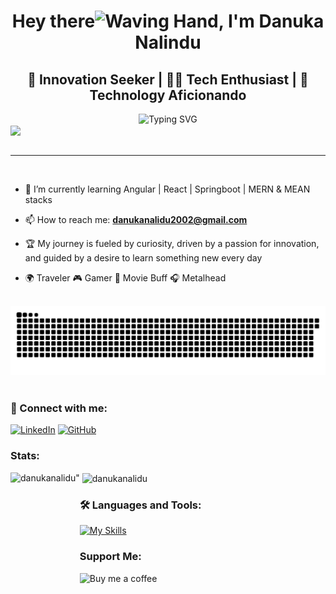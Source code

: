 <h1 align="center">Hey there<img src="https://raw.githubusercontent.com/Tarikul-Islam-Anik/Animated-Fluent-Emojis/master/Emojis/Hand%20gestures/Waving%20Hand.png" alt="Waving Hand" width="45" height="45" />, I'm Danuka Nalindu</h1>

<h2 align="center">🚀 Innovation Seeker | 👨‍💻 Tech Enthusiast | 🌟 Technology Aficionando </h2>

<div align="center">
  <img src="https://readme-typing-svg.herokuapp.com?font=Fira+Code&weight=600&size=24&duration=3000&pause=800&color=00FF00&center=true&vCenter=true&random=false&width=800&height=50&lines=🚀+Full+Stack+Developer;⚡+React+%7C+Angular+%7C+NodeJS+%7C+Flutter;💡+JavaScript+%7C+TypeScript+%7C+Java+%7C+Tailwind;🎯+Building+Innovative+Solutions;🔥+Learning+%7C+Evolving+%7C+Innovating" alt="Typing SVG">
</div>

<img src="https://github.com/Anmol-Baranwal/Cool-GIFs-For-GitHub/assets/74038190/219bcc70-f5dc-466b-9a60-29653d8e8433" width="1000" align="center">
<br/>
<br/>


---

<br/>

- 🌱 I’m currently learning Angular | React | Springboot | MERN & MEAN stacks

- 📫 How to reach me: **danukanalidu2002@gmail.com**

- 🏆 My journey is fueled by curiosity, driven by a passion for innovation, and guided by a desire to learn something new every day

- 🌍 Traveler  🎮  Gamer  🎥  Movie Buff  🎧  Metalhead

<div align="center">
  <br>
  <img alt="snake eating my contributions" src="https://raw.githubusercontent.com/codediaz/codediaz/output/github-contribution-grid-snake.svg" />
  <br/>
  <br/>
</div>


### 🔗 Connect with me:
[![LinkedIn](https://img.shields.io/badge/-LinkedIn-blue?style=flat-square&logo=LinkedIn&logoColor=white&link=https://www.linkedin.com/in/danukanalindu/)](https://www.linkedin.com/in/danukanalindu/)
[![GitHub](https://img.shields.io/badge/-GitHub-black?style=flat-square&logo=github&logoColor=white&link=https://github.com/danuka-nalidu)](https://github.com/danuka-nalidu)
<br/>

<h3 align="left">Stats:</h3>
<img align="left" height="180em" src="https://github-readme-stats.vercel.app/api/top-langs/?username=danuka-nalidu&layout=compact&theme=dark" alt=danukanalidu" />
<p>&nbsp;<img align="center" height="180em" src="https://github-readme-stats.vercel.app/api?username=danuka-nalidu&show_icons=true&locale=en&theme=radical" alt="danukanalidu" /></p>

### 🛠️ Languages and Tools:
[![My Skills](https://skillicons.dev/icons?i=js,nodejs,ts,react,angular,html,css,tailwind,c,cpp,dart,flutter,java,kotlin,discord,eclipse,express,figma,firebase,git,bash,bitbucket,gradle,jest,linux,mongodb,mysql,notion,npm,php,postman,replit,stackoverflow,vscode,notion,apple,windows)](https://skillicons.dev)

<h3 align="left">Support Me:</h3>
<p>
  <a href="https://www.buymeacoffee.com/danukanalidu">
    <img align="left" src="https://cdn.buymeacoffee.com/buttons/v2/default-yellow.png" height="50" width="210" alt="Buy me a coffee" />
  </a>
</p>
